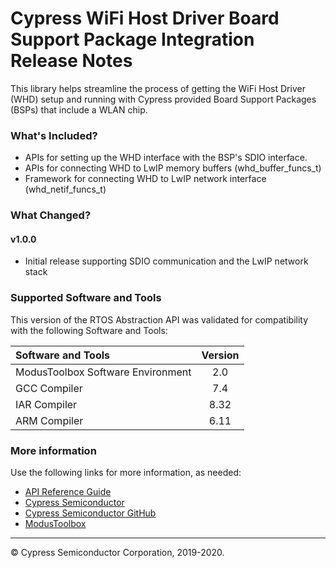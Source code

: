# Cypress WiFi Host Driver Board Support Package Integration Release Notes
This library helps streamline the process of getting the WiFi Host Driver (WHD) setup and running with Cypress provided Board Support Packages (BSPs) that include a WLAN chip.

### What's Included?
* APIs for setting up the WHD interface with the BSP's SDIO interface.
* APIs for connecting WHD to LwIP memory buffers (whd_buffer_funcs_t)
* Framework for connecting WHD to LwIP network interface (whd_netif_funcs_t)

### What Changed?
#### v1.0.0
* Initial release supporting SDIO communication and the LwIP network stack

### Supported Software and Tools
This version of the RTOS Abstraction API was validated for compatibility with the following Software and Tools:

| Software and Tools                        | Version |
| :---                                      | :----:  |
| ModusToolbox Software Environment         | 2.0     |
| GCC Compiler                              | 7.4     |
| IAR Compiler                              | 8.32    |
| ARM Compiler                              | 6.11    |


### More information
Use the following links for more information, as needed:
* [API Reference Guide](https://cypresssemiconductorco.github.io/whd-bsp-integration/html/modules.html)
* [Cypress Semiconductor](http://www.cypress.com)
* [Cypress Semiconductor GitHub](https://github.com/cypresssemiconductorco)
* [ModusToolbox](https://www.cypress.com/products/modustoolbox-software-environment)

---
© Cypress Semiconductor Corporation, 2019-2020.